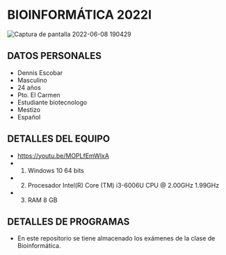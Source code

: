 # BIOINFORMÁTICA 2022I

![Captura de pantalla 2022-06-08 190429](https://user-images.githubusercontent.com/104948568/172738390-bd38472d-b7f1-457d-8a6f-d85191c5092f.png)
 
## DATOS PERSONALES
- Dennis Escobar
- Masculino
- 24 años 
- Pto. El Carmen
- Estudiante biotecnologo
- Mestizo
- Español

## DETALLES DEL EQUIPO
- https://youtu.be/MOPLfEmWlxA
- 1. Windows 10 64 bits 
- 2. Procesador Intel(R) Core (TM) i3-6006U CPU @ 2.00GHz 1.99GHz
- 3. RAM 8 GB

## DETALLES DE PROGRAMAS 
- En este repositorio se tiene almacenado los exámenes de la clase de Bioinformática.

